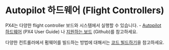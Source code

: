 # Autopilot 하드웨어 (Flight Controllers)

PX4는 다양한 flight controller 보드와 시스템에서 실행할 수 있습니다. - [Autopilot 하드웨어](https://docs.px4.io/en/flight_controller/) (PX4 User Guide) 나 [지원하는 보드](https://github.com/PX4/Firmware/#supported-hardware) (Github)를 참고하세요.

다양한 컨트롤러에서 펌웨어를 빌드하는 방법에 대해서는 [코드 빌드하기](../setup/building_px4.md)을 참고하세요.
